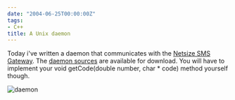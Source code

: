 ```yaml
---
date: "2004-06-25T00:00:00Z"
tags:
- C++
title: A Unix daemon
---
```

Today i've written a daemon that communicates with the [Netsize SMS Gateway](http://www.netsize.com). The [daemon sources](http://www.timvw.be/wp-content/code/cpp/daemon.zip) are available for download. You will have to implement your void getCode(double number, char * code) method yourself though.

![daemon](http://www.timvw.be/wp-content/images/daemon.png)

